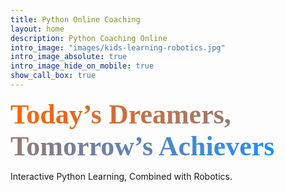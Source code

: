```yaml
---
title: Python Online Coaching
layout: home
description: Python Coaching Online
intro_image: "images/kids-learning-robotics.jpg"
intro_image_absolute: true
intro_image_hide_on_mobile: true
show_call_box: true
---
```

<link href="https://fonts.googleapis.com/css2?family=Pacifico&display=swap" rel="stylesheet">

<span style="font-family: 'Pacifico', cursive; font-size:44px; color:#ff6600;
font-weight:bold; 
             background: linear-gradient(90deg, #ff6600, #1e90ff); 
             -webkit-background-clip: text; 
             color: transparent;
">
Today’s Dreamers, Tomorrow’s Achievers
</span>





Interactive Python Learning, Combined with Robotics.
